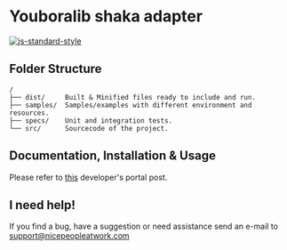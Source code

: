 # Youboralib shaka adapter
[![js-standard-style](https://img.shields.io/badge/code%20style-standard-brightgreen.svg)](http://standardjs.com)

## Folder Structure
```
/
├── dist/     Built & Minified files ready to include and run.
├── samples/  Samples/examples with different environment and resources.
├── specs/    Unit and integration tests.
└── src/      Sourcecode of the project.
```

## Documentation, Installation & Usage
Please refer to [this](http://developer.nicepeopleatwork.com/plugins/integration/) developer's portal post.

## I need help!
If you find a bug, have a suggestion or need assistance send an e-mail to <support@nicepeopleatwork.com>

